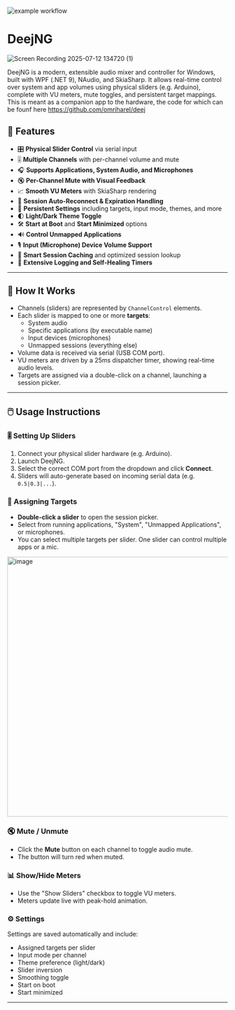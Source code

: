 ![example workflow](https://github.com/jimmyeao/DeejNG/actions/workflows/codeql.yml/badge.svg)
# DeejNG

![Screen Recording 2025-07-12 134720 (1)](https://github.com/user-attachments/assets/f6480159-9857-4fb0-8840-5471621184ac)

DeejNG is a modern, extensible audio mixer and controller for Windows, built with WPF (.NET 9), NAudio, and SkiaSharp. It allows real-time control over system and app volumes using physical sliders (e.g. Arduino), complete with VU meters, mute toggles, and persistent target mappings. This is meant as a companion app to the hardware, the code for which can be founf here https://github.com/omriharel/deej

## 🚀 Features

- 🎛️ **Physical Slider Control** via serial input
- 🎚️ **Multiple Channels** with per-channel volume and mute
- 🎧 **Supports Applications, System Audio, and Microphones**
- 🔇 **Per-Channel Mute with Visual Feedback**
- 📈 **Smooth VU Meters** with SkiaSharp rendering
- 🔁 **Session Auto-Reconnect & Expiration Handling**
- 💾 **Persistent Settings** including targets, input mode, themes, and more
- 🌓 **Light/Dark Theme Toggle**
- 🛠️ **Start at Boot** and **Start Minimized** options
- 🔊 **Control Unmapped Applications**
- 🎙️ **Input (Microphone) Device Volume Support**
- 🧠 **Smart Session Caching** and optimized session lookup
- 🧰 **Extensive Logging and Self-Healing Timers**

---

## 🧩 How It Works

- Channels (sliders) are represented by `ChannelControl` elements.
- Each slider is mapped to one or more **targets**:
  - System audio
  - Specific applications (by executable name)
  - Input devices (microphones)
  - Unmapped sessions (everything else)
- Volume data is received via serial (USB COM port).
- VU meters are driven by a 25ms dispatcher timer, showing real-time audio levels.
- Targets are assigned via a double-click on a channel, launching a session picker.

---

## 🖱️ Usage Instructions

### 🎚️ Setting Up Sliders

1. Connect your physical slider hardware (e.g. Arduino).
2. Launch DeejNG.
3. Select the correct COM port from the dropdown and click **Connect**.
4. Sliders will auto-generate based on incoming serial data (e.g. `0.5|0.3|...`).

### 🎯 Assigning Targets

- **Double-click a slider** to open the session picker.
- Select from running applications, "System", "Unmapped Applications", or microphones.
- You can select multiple targets per slider. One slider can control multiple apps or a mic.

 <img width="786" height="593" alt="image" src="https://github.com/user-attachments/assets/3f5bce09-0e8b-498c-a69d-1f040545139d" />


### 🔇 Mute / Unmute

- Click the **Mute** button on each channel to toggle audio mute.
- The button will turn red when muted.

### 📊 Show/Hide Meters

- Use the "Show Sliders" checkbox to toggle VU meters.
- Meters update live with peak-hold animation.

### ⚙️ Settings

Settings are saved automatically and include:
- Assigned targets per slider
- Input mode per channel
- Theme preference (light/dark)
- Slider inversion
- Smoothing toggle
- Start on boot
- Start minimized

---



